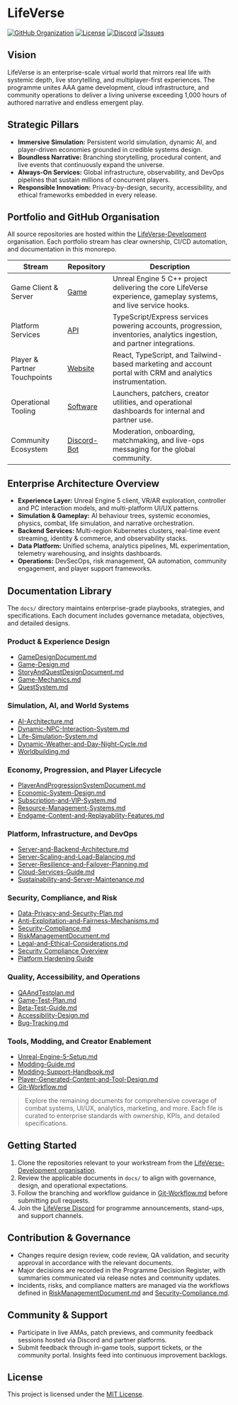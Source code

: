 # LifeVerse

[![GitHub Organization](https://img.shields.io/badge/GitHub-LifeVerse--Development-blue?logo=github)](https://github.com/LifeVerse-Development)
[![License](https://img.shields.io/github/license/LifeVerse-Development/Game)](https://github.com/LifeVerse-Development/Game/blob/main/LICENSE)
[![Discord](https://img.shields.io/discord/1341922413314707487?label=Join%20Discord&logo=discord)](https://discord.gg/DHgvcdaZBd)
[![Issues](https://img.shields.io/github/issues/LifeVerse-Development/Game)](https://github.com/LifeVerse-Development/Game/issues)

## Vision
LifeVerse is an enterprise-scale virtual world that mirrors real life with systemic depth, live storytelling, and multiplayer-first experiences. The programme unites AAA game development, cloud infrastructure, and community operations to deliver a living universe exceeding 1,000 hours of authored narrative and endless emergent play.

## Strategic Pillars
- **Immersive Simulation:** Persistent world simulation, dynamic AI, and player-driven economies grounded in credible systems design.
- **Boundless Narrative:** Branching storytelling, procedural content, and live events that continuously expand the universe.
- **Always-On Services:** Global infrastructure, observability, and DevOps pipelines that sustain millions of concurrent players.
- **Responsible Innovation:** Privacy-by-design, security, accessibility, and ethical frameworks embedded in every release.

## Portfolio and GitHub Organisation
All source repositories are hosted within the [LifeVerse-Development](https://github.com/LifeVerse-Development) organisation. Each portfolio stream has clear ownership, CI/CD automation, and documentation in this monorepo.

| Stream | Repository | Description |
| --- | --- | --- |
| Game Client & Server | [Game](https://github.com/LifeVerse-Development/Game) | Unreal Engine 5 C++ project delivering the core LifeVerse experience, gameplay systems, and live service hooks. |
| Platform Services | [API](https://github.com/LifeVerse-Development/API) | TypeScript/Express services powering accounts, progression, inventories, analytics ingestion, and partner integrations. |
| Player & Partner Touchpoints | [Website](https://github.com/LifeVerse-Development/Website) | React, TypeScript, and Tailwind-based marketing and account portal with CRM and analytics instrumentation. |
| Operational Tooling | [Software](https://github.com/LifeVerse-Development/Software) | Launchers, patchers, creator utilities, and operational dashboards for internal and partner use. |
| Community Ecosystem | [Discord-Bot](https://github.com/LifeVerse-Development/Discord-Bot) | Moderation, onboarding, matchmaking, and live-ops messaging for the global community. |

## Enterprise Architecture Overview
- **Experience Layer:** Unreal Engine 5 client, VR/AR exploration, controller and PC interaction models, and multi-platform UI/UX patterns.
- **Simulation & Gameplay:** AI behaviour trees, systemic economies, physics, combat, life simulation, and narrative orchestration.
- **Backend Services:** Multi-region Kubernetes clusters, real-time event streaming, identity & commerce, and observability stacks.
- **Data Platform:** Unified schema, analytics pipelines, ML experimentation, telemetry warehousing, and insights dashboards.
- **Operations:** DevSecOps, risk management, QA automation, community engagement, and player support frameworks.

## Documentation Library
The `docs/` directory maintains enterprise-grade playbooks, strategies, and specifications. Each document includes governance metadata, objectives, and detailed designs.

### Product & Experience Design
- [GameDesignDocument.md](docs/GameDesignDocument.md)
- [Game-Design.md](docs/Game-Design.md)
- [StoryAndQuestDesignDocument.md](docs/StoryAndQuestDesignDocument.md)
- [Game-Mechanics.md](docs/Game-Mechanics.md)
- [QuestSystem.md](docs/QuestSystem.md)

### Simulation, AI, and World Systems
- [AI-Architecture.md](docs/AI-Architecture.md)
- [Dynamic-NPC-Interaction-System.md](docs/Dynamic-NPC-Interaction-System.md)
- [Life-Simulation-System.md](docs/Life-Simulation-System.md)
- [Dynamic-Weather-and-Day-Night-Cycle.md](docs/Dynamic-Weather-and-Day-Night-Cycle.md)
- [Worldbuilding.md](docs/Worldbuilding.md)

### Economy, Progression, and Player Lifecycle
- [PlayerAndProgressionSystemDocument.md](docs/PlayerAndProgressionSystemDocument.md)
- [Economic-System-Design.md](docs/Economic-System-Design.md)
- [Subscription-and-VIP-System.md](docs/Subscription-and-VIP-System.md)
- [Resource-Management-Systems.md](docs/Resource-Management-Systems.md)
- [Endgame-Content-and-Replayability-Features.md](docs/Endgame-Content-and-Replayability-Features.md)

### Platform, Infrastructure, and DevOps
- [Server-and-Backend-Architecture.md](docs/Server-and-Backend-Architecture.md)
- [Server-Scaling-and-Load-Balancing.md](docs/Server-Scaling-and-Load-Balancing.md)
- [Server-Resilience-and-Failover-Planning.md](docs/Server-Resilience-and-Failover-Planning.md)
- [Cloud-Services-Guide.md](docs/Cloud-Services-Guide.md)
- [Sustainability-and-Server-Maintenance.md](docs/Sustainability-and-Server-Maintenance.md)

### Security, Compliance, and Risk
- [Data-Privacy-and-Security-Plan.md](docs/Data-Privacy-and-Security-Plan.md)
- [Anti-Exploitation-and-Fairness-Mechanisms.md](docs/Anti-Exploitation-and-Fairness-Mechanisms.md)
- [Security-Compliance.md](docs/Security-Compliance.md)
- [RiskManagementDocument.md](docs/RiskManagementDocument.md)
- [Legal-and-Ethical-Considerations.md](docs/Legal-and-Ethical-Considerations.md)
- [Security Compliance Overview](docs/compliance/README.md)
- [Platform Hardening Guide](docs/hardening/README.md)

### Quality, Accessibility, and Operations
- [QAAndTestplan.md](docs/QAAndTestplan.md)
- [Game-Test-Plan.md](docs/Game-Test-Plan.md)
- [Beta-Test-Guide.md](docs/Beta-Test-Guide.md)
- [Accessibility-Design.md](docs/Accessibility-Design.md)
- [Bug-Tracking.md](docs/Bug-Tracking.md)

### Tools, Modding, and Creator Enablement
- [Unreal-Engine-5-Setup.md](docs/Unreal-Engine-5-Setup.md)
- [Modding-Guide.md](docs/Modding-Guide.md)
- [Modding-Support-Handbook.md](docs/Modding-Support-Handbook.md)
- [Player-Generated-Content-and-Tool-Design.md](docs/Player-Generated-Content-and-Tool-Design.md)
- [Git-Workflow.md](docs/Git-Workflow.md)

> Explore the remaining documents for comprehensive coverage of combat systems, UI/UX, analytics, marketing, and more. Each file is curated to enterprise standards with ownership, KPIs, and detailed specifications.

## Getting Started
1. Clone the repositories relevant to your workstream from the [LifeVerse-Development organisation](https://github.com/LifeVerse-Development).
2. Review the applicable documents in `docs/` to align with governance, design, and operational expectations.
3. Follow the branching and workflow guidance in [Git-Workflow.md](docs/Git-Workflow.md) before submitting pull requests.
4. Join the [LifeVerse Discord](https://discord.gg/DHgvcdaZBd) for programme announcements, stand-ups, and support channels.

## Contribution & Governance
- Changes require design review, code review, QA validation, and security approval in accordance with the relevant documents.
- Major decisions are recorded in the Programme Decision Register, with summaries communicated via release notes and community updates.
- Incidents, risks, and compliance matters are managed via the workflows defined in [RiskManagementDocument.md](docs/RiskManagementDocument.md) and [Security-Compliance.md](docs/Security-Compliance.md).

## Community & Support
- Participate in live AMAs, patch previews, and community feedback sessions hosted via Discord and partner platforms.
- Submit feedback through in-game tools, support tickets, or the community portal. Insights feed into continuous improvement backlogs.

## License
This project is licensed under the [MIT License](https://github.com/LifeVerse-Development/Game/blob/main/LICENSE).
